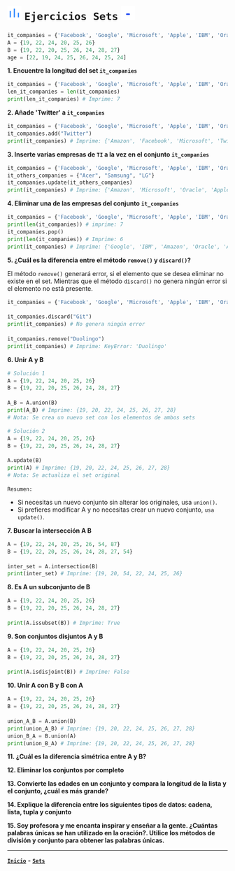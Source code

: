 # ![Icono](./assets/img/icon_1.png) `Ejercicios Sets` ![Icono](./assets/img/icon_7.png)

```py
it_companies = {'Facebook', 'Google', 'Microsoft', 'Apple', 'IBM', 'Oracle', 'Amazon'}
A = {19, 22, 24, 20, 25, 26}
B = {19, 22, 20, 25, 26, 24, 28, 27}
age = [22, 19, 24, 25, 26, 24, 25, 24]
```

**1. Encuentre la longitud del set `it_companies`**

```py
it_companies = {'Facebook', 'Google', 'Microsoft', 'Apple', 'IBM', 'Oracle', 'Amazon'}
len_it_companies = len(it_companies)
print(len_it_companies) # Imprime: 7
```

**2. Añade 'Twitter' a `it_companies`**

```py
it_companies = {'Facebook', 'Google', 'Microsoft', 'Apple', 'IBM', 'Oracle', 'Amazon'}
it_companies.add("Twitter")
print(it_companies) # Imprime: {'Amazon', 'Facebook', 'Microsoft', 'Twitter', 'Google', 'Apple', 'IBM', 'Oracle'}
```

**3. Inserte varias empresas de `TI` a la vez en el conjunto `it_companies`**

```py
it_companies = {'Facebook', 'Google', 'Microsoft', 'Apple', 'IBM', 'Oracle', 'Amazon'}
it_others_companies = {"Acer", "Samsung", "LG"}
it_companies.update(it_others_companies)
print(it_companies) # Imprime: {'Amazon', 'Microsoft', 'Oracle', 'Apple', 'IBM', 'LG', 'Facebook', 'Acer', 'Google', 'Samsung'}
```

**4. Eliminar una de las empresas del conjunto `it_companies`**

```py
it_companies = {'Facebook', 'Google', 'Microsoft', 'Apple', 'IBM', 'Oracle', 'Amazon'}
print(len(it_companies)) # imprime: 7
it_companies.pop()
print(len(it_companies)) # Imprime: 6
print(it_companies) # Imprime: {'Google', 'IBM', 'Amazon', 'Oracle', 'Apple', 'Facebook'}
```

**5. ¿Cuál es la diferencia entre el método `remove()` y `discard()`?**

El método `remove()` generará error, si el elemento que se desea eliminar no existe en el set. Mientras que el método `discard()` no genera ningún error si el elemento no está presente.

```py
it_companies = {'Facebook', 'Google', 'Microsoft', 'Apple', 'IBM', 'Oracle', 'Amazon'}

it_companies.discard("Git")
print(it_companies) # No genera ningún error

it_companies.remove("Duolingo")
print(it_companies) # Imprime: KeyError: 'Duolingo'
```

**6. Unir A y B**

```py
# Solución 1
A = {19, 22, 24, 20, 25, 26}
B = {19, 22, 20, 25, 26, 24, 28, 27}

A_B = A.union(B)
print(A_B) # Imprime: {19, 20, 22, 24, 25, 26, 27, 28}
# Nota: Se crea un nuevo set con los elementos de ambos sets
```

```py
# Solución 2
A = {19, 22, 24, 20, 25, 26}
B = {19, 22, 20, 25, 26, 24, 28, 27}

A.update(B)
print(A) # Imprime: {19, 20, 22, 24, 25, 26, 27, 28}
# Nota: Se actualiza el set original 
```
`Resumen:` 

- Si necesitas un nuevo conjunto sin alterar los originales, usa `union()`.
- Si prefieres modificar A y no necesitas crear un nuevo conjunto, `usa update()`.

**7. Buscar la intersección A B**

```py
A = {19, 22, 24, 20, 25, 26, 54, 87}
B = {19, 22, 20, 25, 26, 24, 28, 27, 54}

inter_set = A.intersection(B)
print(inter_set) # Imprime: {19, 20, 54, 22, 24, 25, 26}
```

**8. Es A un subconjunto de B**

```py
A = {19, 22, 24, 20, 25, 26}
B = {19, 22, 20, 25, 26, 24, 28, 27}

print(A.issubset(B)) # Imprime: True
```

**9. Son conjuntos disjuntos A y B**

```py
A = {19, 22, 24, 20, 25, 26}
B = {19, 22, 20, 25, 26, 24, 28, 27}

print(A.isdisjoint(B)) # Imprime: False
```

**10. Unir A con B y B con A**

```py
A = {19, 22, 24, 20, 25, 26}
B = {19, 22, 20, 25, 26, 24, 28, 27}

union_A_B = A.union(B)
print(union_A_B) # Imprime: {19, 20, 22, 24, 25, 26, 27, 28}
union_B_A = B.union(A)
print(union_B_A) # Imprime: {19, 20, 22, 24, 25, 26, 27, 28}
```

**11. ¿Cuál es la diferencia simétrica entre A y B?**

**12. Eliminar los conjuntos por completo**

**13. Convierte las edades en un conjunto y compara la longitud de la lista y el conjunto, ¿cuál es más grande?**

**14. Explique la diferencia entre los siguientes tipos de datos: cadena, lista, tupla y conjunto**

**15. Soy profesora y me encanta inspirar y enseñar a la gente. ¿Cuántas palabras únicas se han utilizado en la oración?. Utilice los métodos de división y conjunto para obtener las palabras únicas.**

---

[**`Inicio`**](./notas.md)
**-**
[**`Sets`**](./_11_sets.md)
